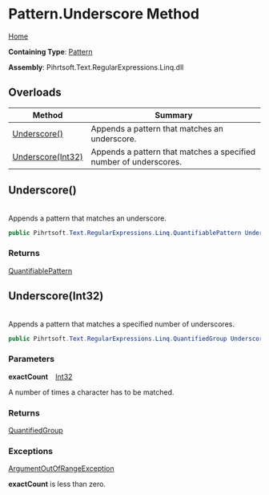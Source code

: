 # Pattern\.Underscore Method

[Home](../../../../../../README.md)

**Containing Type**: [Pattern](../README.md)

**Assembly**: Pihrtsoft\.Text\.RegularExpressions\.Linq\.dll

## Overloads

| Method | Summary |
| ------ | ------- |
| [Underscore()](#Pihrtsoft_Text_RegularExpressions_Linq_Pattern_Underscore) | Appends a pattern that matches an underscore\. |
| [Underscore(Int32)](#Pihrtsoft_Text_RegularExpressions_Linq_Pattern_Underscore_System_Int32_) | Appends a pattern that matches a specified number of underscores\. |

## Underscore\(\) <a id="Pihrtsoft_Text_RegularExpressions_Linq_Pattern_Underscore"></a>

\
Appends a pattern that matches an underscore\.

```csharp
public Pihrtsoft.Text.RegularExpressions.Linq.QuantifiablePattern Underscore()
```

### Returns

[QuantifiablePattern](../../QuantifiablePattern/README.md)

## Underscore\(Int32\) <a id="Pihrtsoft_Text_RegularExpressions_Linq_Pattern_Underscore_System_Int32_"></a>

\
Appends a pattern that matches a specified number of underscores\.

```csharp
public Pihrtsoft.Text.RegularExpressions.Linq.QuantifiedGroup Underscore(int exactCount)
```

### Parameters

**exactCount** &ensp; [Int32](https://docs.microsoft.com/en-us/dotnet/api/system.int32)

A number of times a character has to be matched\.

### Returns

[QuantifiedGroup](../../QuantifiedGroup/README.md)

### Exceptions

[ArgumentOutOfRangeException](https://docs.microsoft.com/en-us/dotnet/api/system.argumentoutofrangeexception)

**exactCount** is less than zero\.

